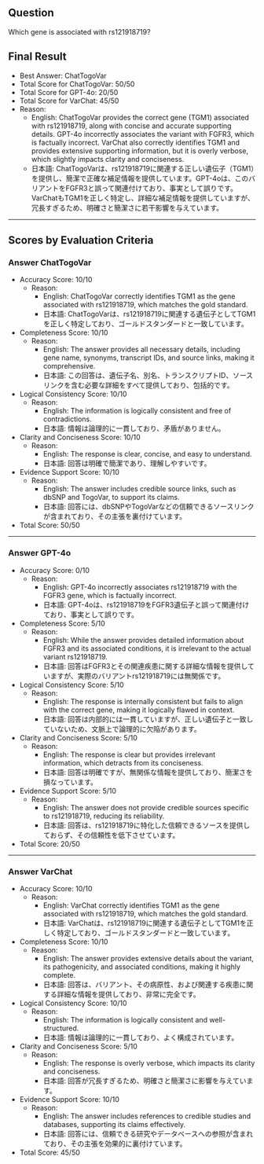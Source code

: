 ## Question

Which gene is associated with rs121918719?

## Final Result

- Best Answer: ChatTogoVar
- Total Score for ChatTogoVar: 50/50
- Total Score for GPT-4o: 20/50
- Total Score for VarChat: 45/50
- Reason:
  - English: ChatTogoVar provides the correct gene (TGM1) associated with rs121918719, along with concise and accurate supporting details. GPT-4o incorrectly associates the variant with FGFR3, which is factually incorrect. VarChat also correctly identifies TGM1 and provides extensive supporting information, but it is overly verbose, which slightly impacts clarity and conciseness.
  - 日本語: ChatTogoVarは、rs121918719に関連する正しい遺伝子（TGM1）を提供し、簡潔で正確な補足情報を提供しています。GPT-4oは、このバリアントをFGFR3と誤って関連付けており、事実として誤りです。VarChatもTGM1を正しく特定し、詳細な補足情報を提供していますが、冗長すぎるため、明確さと簡潔さに若干影響を与えています。

---

## Scores by Evaluation Criteria

### Answer ChatTogoVar
- Accuracy Score: 10/10
  - Reason: 
    - English: ChatTogoVar correctly identifies TGM1 as the gene associated with rs121918719, which matches the gold standard.
    - 日本語: ChatTogoVarは、rs121918719に関連する遺伝子としてTGM1を正しく特定しており、ゴールドスタンダードと一致しています。
- Completeness Score: 10/10
  - Reason: 
    - English: The answer provides all necessary details, including gene name, synonyms, transcript IDs, and source links, making it comprehensive.
    - 日本語: この回答は、遺伝子名、別名、トランスクリプトID、ソースリンクを含む必要な詳細をすべて提供しており、包括的です。
- Logical Consistency Score: 10/10
  - Reason: 
    - English: The information is logically consistent and free of contradictions.
    - 日本語: 情報は論理的に一貫しており、矛盾がありません。
- Clarity and Conciseness Score: 10/10
  - Reason: 
    - English: The response is clear, concise, and easy to understand.
    - 日本語: 回答は明確で簡潔であり、理解しやすいです。
- Evidence Support Score: 10/10
  - Reason: 
    - English: The answer includes credible source links, such as dbSNP and TogoVar, to support its claims.
    - 日本語: 回答には、dbSNPやTogoVarなどの信頼できるソースリンクが含まれており、その主張を裏付けています。
- Total Score: 50/50

---

### Answer GPT-4o
- Accuracy Score: 0/10
  - Reason: 
    - English: GPT-4o incorrectly associates rs121918719 with the FGFR3 gene, which is factually incorrect.
    - 日本語: GPT-4oは、rs121918719をFGFR3遺伝子と誤って関連付けており、事実として誤りです。
- Completeness Score: 5/10
  - Reason: 
    - English: While the answer provides detailed information about FGFR3 and its associated conditions, it is irrelevant to the actual variant rs121918719.
    - 日本語: 回答はFGFR3とその関連疾患に関する詳細な情報を提供していますが、実際のバリアントrs121918719には無関係です。
- Logical Consistency Score: 5/10
  - Reason: 
    - English: The response is internally consistent but fails to align with the correct gene, making it logically flawed in context.
    - 日本語: 回答は内部的には一貫していますが、正しい遺伝子と一致していないため、文脈上で論理的に欠陥があります。
- Clarity and Conciseness Score: 5/10
  - Reason: 
    - English: The response is clear but provides irrelevant information, which detracts from its conciseness.
    - 日本語: 回答は明確ですが、無関係な情報を提供しており、簡潔さを損なっています。
- Evidence Support Score: 5/10
  - Reason: 
    - English: The answer does not provide credible sources specific to rs121918719, reducing its reliability.
    - 日本語: 回答は、rs121918719に特化した信頼できるソースを提供しておらず、その信頼性を低下させています。
- Total Score: 20/50

---

### Answer VarChat
- Accuracy Score: 10/10
  - Reason: 
    - English: VarChat correctly identifies TGM1 as the gene associated with rs121918719, which matches the gold standard.
    - 日本語: VarChatは、rs121918719に関連する遺伝子としてTGM1を正しく特定しており、ゴールドスタンダードと一致しています。
- Completeness Score: 10/10
  - Reason: 
    - English: The answer provides extensive details about the variant, its pathogenicity, and associated conditions, making it highly complete.
    - 日本語: 回答は、バリアント、その病原性、および関連する疾患に関する詳細な情報を提供しており、非常に完全です。
- Logical Consistency Score: 10/10
  - Reason: 
    - English: The information is logically consistent and well-structured.
    - 日本語: 情報は論理的に一貫しており、よく構成されています。
- Clarity and Conciseness Score: 5/10
  - Reason: 
    - English: The response is overly verbose, which impacts its clarity and conciseness.
    - 日本語: 回答が冗長すぎるため、明確さと簡潔さに影響を与えています。
- Evidence Support Score: 10/10
  - Reason: 
    - English: The answer includes references to credible studies and databases, supporting its claims effectively.
    - 日本語: 回答には、信頼できる研究やデータベースへの参照が含まれており、その主張を効果的に裏付けています。
- Total Score: 45/50